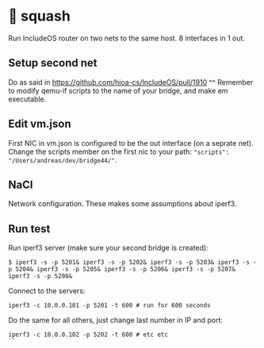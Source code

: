 # :bug: squash

Run IncludeOS router on two nets to the same host.
8 interfaces in 1 out.

## Setup second net
Do as said in https://github.com/hioa-cs/IncludeOS/pull/1910 ^^
Remember to modify qemu-if scripts to the name of your bridge, and make em executable.

## Edit vm.json
First NIC in vm.json is configured to be the out interface (on a seprate net).
Change the scripts member on the first nic to your path: `"scripts": "/Users/andreas/dev/bridge44/"`.

## NaCl
Network configuration. These makes some assumptions about iperf3.

## Run test
Run iperf3 server (make sure your second bridge is created):
```
$ iperf3 -s -p 5201& iperf3 -s -p 5202& iperf3 -s -p 5203& iperf3 -s -p 5204& iperf3 -s -p 5205& iperf3 -s -p 5206& iperf3 -s -p 5207& iperf3 -s -p 5208&
```
Connect to the servers:
```
iperf3 -c 10.0.0.101 -p 5201 -t 600 # run for 600 seconds
```
Do the same for all others, just change last number in IP and port:
```
iperf3 -c 10.0.0.102 -p 5202 -t 600 # etc etc
``
